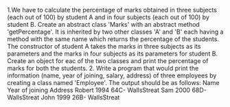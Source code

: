 1.We have to calculate the percentage of marks obtained in three subjects (each out of
100) by student A and in four subjects (each out of 100) by student B. Create an abstract
class 'Marks' with an abstract method 'getPercentage'. It is inherited by two other
classes 'A' and 'B' each having a method with the same name which returns the
percentage of the students. The constructor of student A takes the marks in three
subjects as its parameters and the marks in four subjects as its parameters for student
B. Create an object for eac of the two classes and print the percentage of marks for both
the students.
2. Write a program that would print the information (name, year of joining, salary, address)
of three employees by creating a class named 'Employee'. The output should be as
follows:
Name Year of joining Address
Robert 1994 64C- WallsStreat
Sam 2000 68D- WallsStreat
John 1999 26B- WallsStreat
